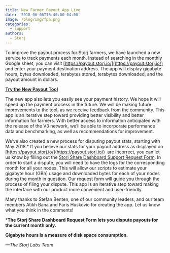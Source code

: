 ```yaml
---
title: New Farmer Payout App Live
date: '2018-06-06T16:40:00-04:00'
image: /blog/img/fpa.png
categories:
  - support
authors:
  - Storj
---
```

To improve the payout process for Storj farmers, we have launched a new service to track payments each month. Instead of searching in the monthly Google sheet, you can visit [https://payout.storj.io/](https://payout.storj.io/) and enter your payment destination address. The app will display gigabyte hours, bytes downloaded, terabytes stored, terabytes downloaded, and the payout amount in dollars.

<!--more-->


  

**[Try the New Payout Tool](https://payout.storj.io/)**

The new app also lets you easily see your payment history. We hope it will speed up the payment process in the future. We will be making future improvements to the tool, as we receive feedback from the community. This app is an iterative step toward providing better visibility and better information for farmers. With better access to information anticipated with the release of the V3 network, we’ll be able to incorporate performance data and benchmarking, as well as recommendations for improvement.

We’ve also created a new process for disputing payout stats, starting with May 2018.* If you believe our stats for your payout address as displayed on [https://payout.storj.io/](https://payout.storj.io/)  are incorrect, you can let us know by filling out the [Storj Share Dashboard Support Request Form](https://storj.io/dispute-payout.html). In order to start a dispute, you will need to have the logs for the corresponding month for all your nodes. This will allow our scripts to estimate your gigabyte hour (GBh) usage and downloaded bytes for each of your nodes during the month in question. Our request form will guide you through the process of filing your dispute. This app is an iterative step toward making the interface with our product more convenient and user-friendly.

Many thanks to Stefan Benten, one of our community leaders, and our team members Atikh Bana and Faris Huskovic for creating the app. Let us know what you think in the comments!

***The Storj Share Dashboard Request Form lets you dispute payouts for the current month only.**

**Gigabyte hours is a measure of disk space consumption.**

_—The Storj Labs Team_
